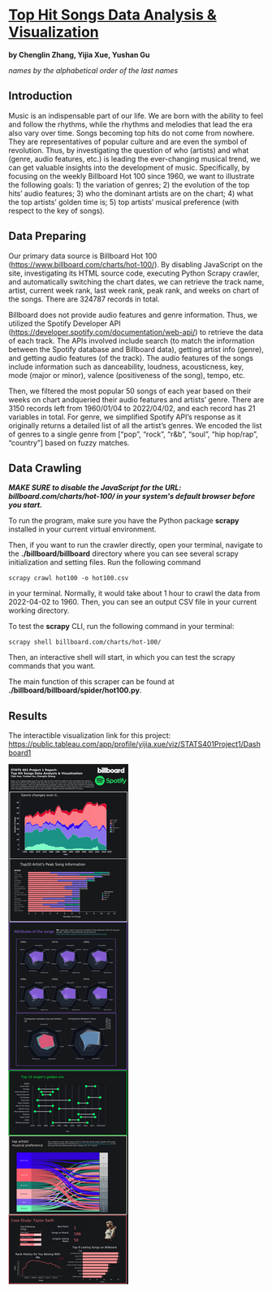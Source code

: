 # <u>**Top Hit Songs Data Analysis & Visualization**</u>

**by Chenglin Zhang, Yijia Xue, Yushan Gu**

*names by the alphabetical order of the last names*

## Introduction

Music is an indispensable part of our life. We are born with the ability to feel and follow the rhythms, while the rhythms and melodies that lead the era also vary over time. Songs becoming top hits do not come from nowhere. They are representatives of popular culture and are even the symbol of revolution. Thus, by investigating the question of who (artists) and what (genre, audio features, etc.) is leading the ever-changing musical trend, we can get valuable insights into the development of music. Specifically, by focusing on the weekly Billboard Hot 100 since 1960, we want to illustrate the following goals: 1) the variation of genres; 2) the evolution of the top hits’ audio features; 3) who the dominant artists are on the chart; 4) what the top artists’ golden time is; 5) top artists’ musical preference (with respect to the key of songs).

## Data Preparing 

Our primary data source is Billboard Hot 100 (https://www.billboard.com/charts/hot-100/). By disabling JavaScript on the site, investigating its HTML source code, executing Python Scrapy crawler, and automatically switching the chart dates, we can retrieve the track name, artist, current week rank, last week rank, peak rank, and weeks on chart of the songs. There are 324787 records in total.

Billboard does not provide audio features and genre information. Thus, we utilized the Spotify Developer API (https://developer.spotify.com/documentation/web-api/) to retrieve the data of each track. The APIs involved include search (to match the information between the Spotify database and Billboard data), getting artist info (genre), and getting audio features (of the track). The audio features of the songs include information such as danceability, loudness, acousticness, key, mode (major or minor), valence (positiveness of the song), tempo, etc.

Then, we filtered the most popular 50 songs of each year based on their weeks on chart andqueried their audio features and artists’ genre. There are 3150 records left from 1960/01/04 to 2022/04/02, and each record has 21 variables in total. For genre, we simplified Spotify API’s response as it originally returns a detailed list of all the artist’s genres. We encoded the list of genres to a single genre from [“pop”, “rock”, “r&b”, “soul”, “hip hop/rap”, “country”] based on fuzzy matches.

## Data Crawling

***MAKE SURE to disable the JavaScript for the URL: billboard.com/charts/hot-100/ in your system's default browser before you start.***

To run the program, make sure you have the Python package **scrapy** installed in your current virtual environment.

Then, if you want to run the crawler directly, open your terminal, navigate to the **./billboard/billboard** directory where you can see several scrapy initialization and setting files. Run the following command 

```shell
scrapy crawl hot100 -o hot100.csv
```

in your terminal. Normally, it would take about 1 hour to crawl the data from 2022-04-02 to 1960. Then, you can see an output CSV file in your current working directory.

To test the **scrapy** CLI, run the following command in your terminal:

```shell
scrapy shell billboard.com/charts/hot-100/
```

Then, an interactive shell will start, in which you can test the scrapy commands that you want.

The main function of this scraper can be found at **./billboard/billboard/spider/hot100.py**.

## **Results**

The interactible visualization link for this project: https://public.tableau.com/app/profile/yijia.xue/viz/STATS401Project1/Dashboard1

![Visualization](Visualization.png)
